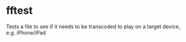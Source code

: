 # fftest
Tests a file to see if it needs to be transcoded to play on a target device, e.g. iPhone/iPad
